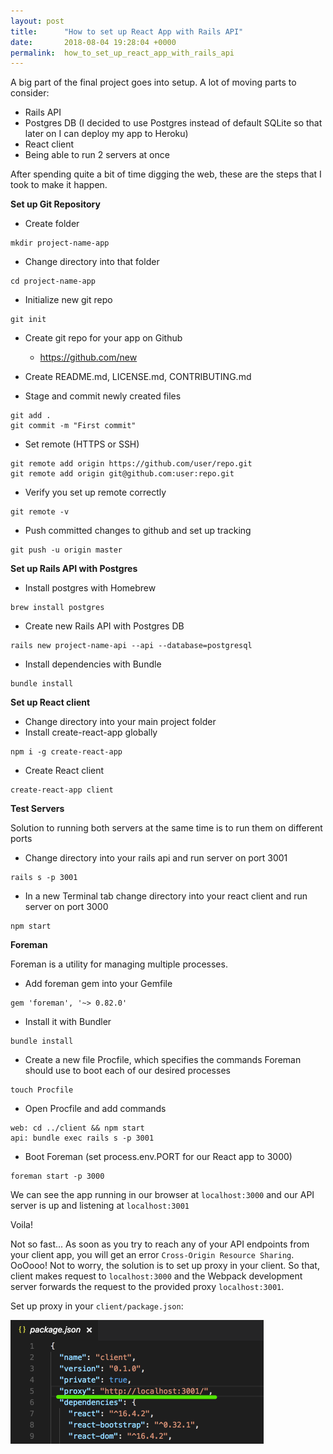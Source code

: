 ```yaml
---
layout: post
title:      "How to set up React App with Rails API"
date:       2018-08-04 19:28:04 +0000
permalink:  how_to_set_up_react_app_with_rails_api
---
```


A big part of the final project goes into setup. A lot of moving parts to consider:

* Rails API
* Postgres DB (I decided to use Postgres instead of default SQLite so that later on I can deploy my app to Heroku)
* React client
* Being able to run 2 servers at once

After spending quite a bit of time digging the web, these are the steps that I took to make it happen.

**Set up Git Repository**

* Create folder
```
mkdir project-name-app
```
* Change directory into that folder
```
cd project-name-app
```
* Initialize new git repo
```
git init
```
* Create git repo for your app on Github
  * https://github.com/new

* Create README.md, LICENSE.md, CONTRIBUTING.md

* Stage and commit newly created files
```
git add .
git commit -m "First commit"
```
* Set remote (HTTPS or SSH)
```
git remote add origin https://github.com/user/repo.git
git remote add origin git@github.com:user:repo.git
```
* Verify you set up remote correctly
```
git remote -v
```
* Push committed changes to github and set up tracking
```
git push -u origin master
```

**Set up Rails API with Postgres**

* Install postgres with Homebrew
```
brew install postgres
```
* Create new Rails API with Postgres DB
```
rails new project-name-api --api --database=postgresql
```
* Install dependencies with Bundle
```
bundle install
```

**Set up React client**

* Change directory into your main project folder 
* Install create-react-app globally
```
npm i -g create-react-app
```
* Create React client
```
create-react-app client
```


**Test Servers**

Solution to running both servers at the same time is to run them on different ports

* Change directory into your rails api and run server on port 3001
```
rails s -p 3001
```
* In a new Terminal tab change directory into your react client and run server on port 3000
```
npm start
```

**Foreman**

Foreman is a utility for managing multiple processes.

* Add foreman gem into your Gemfile
```
gem 'foreman', '~> 0.82.0'
```
* Install it with Bundler
```
bundle install
```
* Create a new file Procfile, which specifies the commands Foreman should use to boot each of our desired processes
```
touch Procfile
```
* Open Procfile and add commands
```
web: cd ../client && npm start
api: bundle exec rails s -p 3001
```
* Boot Foreman (set process.env.PORT for our React app to 3000)
```
foreman start -p 3000
```

We can see the app running in our browser at ```localhost:3000``` and our API server is up and listening at ```localhost:3001```

Voila!

Not so fast... As soon as you try to reach any of your API endpoints from your client app, you will get an error ```Cross-Origin Resource Sharing```. OoOooo! Not to worry, the solution is to set up proxy in your client. So that, client makes request to ```localhost:3000``` and the Webpack development server forwards the request to the provided proxy ```localhost:3001```.

Set up proxy in your ```client/package.json```:

![](../img/rails_api_react_client_proxy.png)